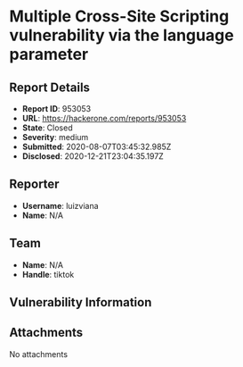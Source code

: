 # Multiple Cross-Site Scripting vulnerability via the language parameter

## Report Details
- **Report ID**: 953053
- **URL**: https://hackerone.com/reports/953053
- **State**: Closed
- **Severity**: medium
- **Submitted**: 2020-08-07T03:45:32.985Z
- **Disclosed**: 2020-12-21T23:04:35.197Z

## Reporter
- **Username**: luizviana
- **Name**: N/A

## Team
- **Name**: N/A
- **Handle**: tiktok

## Vulnerability Information


## Attachments
No attachments
